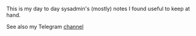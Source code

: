 This is my day to day sysadmin's (mostly) notes
I found useful to keep at hand.

See also my Telegram [channel](https://t.me/daily_sysadmin)
